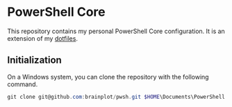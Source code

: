 # PowerShell Core

This repository contains my personal PowerShell Core configuration.
It is an extension of my [dotfiles](https://github.com/brainplot/dotfiles).

## Initialization

On a Windows system, you can clone the repository with the following command.

```powershell
git clone git@github.com:brainplot/pwsh.git $HOME\Documents\PowerShell
```
